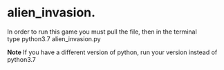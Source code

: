 # alien_invasion. 
  
  In order to run this game you must pull the file, then in the terminal  
  type python3.7 alien_invasion.py 
      
  **Note** If you have a different version of python, run your version instead of python3.7   
